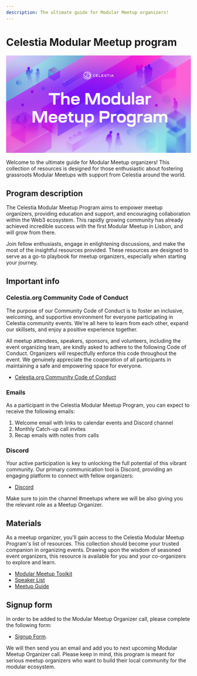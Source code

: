 ```yaml
---
description: The ultimate guide for Modular Meetup organizers!
---
```


# Celestia Modular Meetup program

![Modular Meetup Banner](/img/Celestia_Modular_meetup2.jpg)

Welcome to the ultimate guide for Modular Meetup organizers!
This collection of resources is designed for those enthusiastic
about fostering grassroots Modular Meetups with support from
Celestia around the world.

## Program description

The Celestia Modular Meetup Program aims to empower meetup
organizers, providing education and support, and encouraging
collaboration within the Web3 ecosystem. This rapidly growing
community has already achieved incredible success with the
first Modular Meetup in Lisbon, and will grow from there.

Join fellow enthusiasts, engage in enlightening discussions,
and make the most of the insightful resources provided. These
resources are designed to serve as a go-to playbook for meetup
organizers, especially when starting your journey.

## Important info

### Celestia.org Community Code of Conduct

The purpose of our Community Code of Conduct is to foster an
inclusive, welcoming, and supportive environment for everyone
participating in Celestia community events. We're all here to
learn from each other, expand our skillsets, and enjoy a positive
experience together.

All meetup attendees, speakers, sponsors, and volunteers, including
the event organizing team, are kindly asked to adhere to the following
Code of Conduct. Organizers will respectfully enforce this code
throughout the event. We genuinely appreciate the cooperation of all
participants in maintaining a safe and empowering space for everyone.

- [Celestia.org Community Code of Conduct](../../community/coc/)

### Emails

As a participant in the Celestia Modular Meetup Program, you
can expect to receive the following emails:

1. Welcome email with links to calendar events and Discord channel
2. Monthly Catch-up call invites
3. Recap emails with notes from calls

### Discord

Your active participation is key to unlocking the full potential
of this vibrant community. Our primary communication tool is Discord,
providing an engaging platform to connect with fellow organizers:

- [Discord](https://discord.com/invite/je7UVpDuDu)

Make sure to join the channel #meetups where we will be also giving
you the relevant role as a Meetup Organizer.

## Materials

As a meetup organizer, you'll gain access to the Celestia Modular Meetup
Program's list of resources. This collection should become your trusted
companion in organizing events. Drawing upon the wisdom of seasoned event
organizers, this resource is available for you and your co-organizers
to explore and learn.

- [Modular Meetup Toolkit](./modular-meetup-toolkit.md)
- [Speaker List](./speaker-list.md)
- [Meetup Guide](./modular-meetup-guide.md)

## Signup form

In order to be added to the Modular Meetup Organizer call, please
complete the following form:

- [Signup Form](https://celestia-intake.typeform.com/to/zNI5W4uI).

We will then send you an email and add you to next upcoming Modular
Meetup Organizer call. Please keep in mind, this program is meant
for serious meetup organizers who want to build their local community
for the modular ecosystem.
